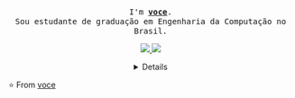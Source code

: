 <p align="center">
  <br>
  <samp>
    I'm <b><a rel="nofollow noopener noreferrer" target="_blank" href="https://souvoce.netlify.app">voce</a></b>.
    <br>Sou estudante de graduação em Engenharia da Computação no Brasil.<br>

</samp>

  <div align="center">
  <a href="https://github.com/vocesou">
  <img height="180em" src="https://github-readme-stats.vercel.app/api?username=rafaballerini&show_icons=true&theme=dracula&include_all_commits=true&count_private=true"/>
  <img height="180em" src="https://github-readme-stats.vercel.app/api/top-langs/?username=rafaballerini&layout=compact&langs_count=7&theme=dracula"/>
  </div>

</p>


<details align="center">

<summary> <b> <samp> Mais Informação </samp></b></summary>
<samp>
 <b><h2 style="color: #fc6203">DEVELOPER</h2> </b>

<img src="https://cdn.discordapp.com/emojis/907794542323957850.gif?size=96" width="200"/>

Projeto atual: ñao

<p align="center">
  <a rel="nofollow noopener noreferrer" target="_blank" href="https://twitter.com/vocesoueu">
  <img src="https://raw.githubusercontent.com/TanZng/TanZng/master/assets/twitter.png" width="30px" alt="Twitter"></a>
  &nbsp; &nbsp;
</p> 


</samp>
</details>

⭐️ From [voce](https://github.com/vocesou)
